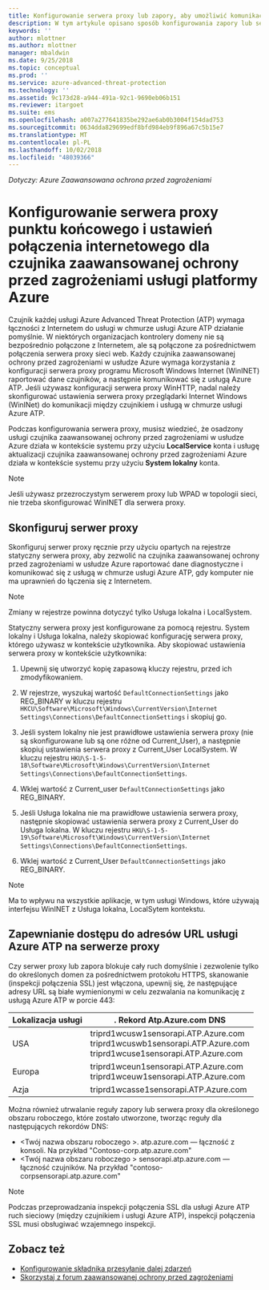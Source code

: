 ```yaml
---
title: Konfigurowanie serwera proxy lub zapory, aby umożliwić komunikację usługi Azure ATP z czujnikiem | Dokumentacja firmy Microsoft
description: W tym artykule opisano sposób konfigurowania zapory lub serwera proxy, aby umożliwić komunikację między czujniki zaawansowanej ochrony przed zagrożeniami w usłudze Azure i usługi w chmurze usługi Azure ATP
keywords: ''
author: mlottner
ms.author: mlottner
manager: mbaldwin
ms.date: 9/25/2018
ms.topic: conceptual
ms.prod: ''
ms.service: azure-advanced-threat-protection
ms.technology: ''
ms.assetid: 9c173d28-a944-491a-92c1-9690eb06b151
ms.reviewer: itargoet
ms.suite: ems
ms.openlocfilehash: a007a277641835be292ae6ab0b3004f154dad753
ms.sourcegitcommit: 0634dda829699edf8bfd984eb9f896a67c5b15e7
ms.translationtype: MT
ms.contentlocale: pl-PL
ms.lasthandoff: 10/02/2018
ms.locfileid: "48039366"
---
```

*Dotyczy: Azure Zaawansowana ochrona przed zagrożeniami*



# <a name="configure-endpoint-proxy-and-internet-connectivity-settings-for-your-azure-atp-sensor"></a>Konfigurowanie serwera proxy punktu końcowego i ustawień połączenia internetowego dla czujnika zaawansowanej ochrony przed zagrożeniami usługi platformy Azure

Czujnik każdej usługi Azure Advanced Threat Protection (ATP) wymaga łączności z Internetem do usługi w chmurze usługi Azure ATP działanie pomyślnie. W niektórych organizacjach kontrolery domeny nie są bezpośrednio połączone z Internetem, ale są połączone za pośrednictwem połączenia serwera proxy sieci web. Każdy czujnika zaawansowanej ochrony przed zagrożeniami w usłudze Azure wymaga korzystania z konfiguracji serwera proxy programu Microsoft Windows Internet (WinINET) raportować dane czujników, a następnie komunikować się z usługą Azure ATP. Jeśli używasz konfiguracji serwera proxy WinHTTP, nadal należy skonfigurować ustawienia serwera proxy przeglądarki Internet Windows (WinINet) do komunikacji między czujnikiem i usługą w chmurze usługi Azure ATP.


Podczas konfigurowania serwera proxy, musisz wiedzieć, że osadzony usługi czujnika zaawansowanej ochrony przed zagrożeniami w usłudze Azure działa w kontekście systemu przy użyciu **LocalService** konta i usługę aktualizacji czujnika zaawansowanej ochrony przed zagrożeniami Azure działa w kontekście systemu przy użyciu  **System lokalny** konta. 

> [!NOTE]
> Jeśli używasz przezroczystym serwerem proxy lub WPAD w topologii sieci, nie trzeba skonfigurować WinINET dla serwera proxy.

## <a name="configure-the-proxy"></a>Skonfiguruj serwer proxy 

Skonfiguruj serwer proxy ręcznie przy użyciu opartych na rejestrze statyczny serwera proxy, aby zezwolić na czujnika zaawansowanej ochrony przed zagrożeniami w usłudze Azure raportować dane diagnostyczne i komunikować się z usługą w chmurze usługi Azure ATP, gdy komputer nie ma uprawnień do łączenia się z Internetem.

> [!NOTE]
> Zmiany w rejestrze powinna dotyczyć tylko Usługa lokalna i LocalSystem.

Statyczny serwera proxy jest konfigurowane za pomocą rejestru. System lokalny i Usługa lokalna, należy skopiować konfigurację serwera proxy, którego używasz w kontekście użytkownika. Aby skopiować ustawienia serwera proxy w kontekście użytkownika:

1.   Upewnij się utworzyć kopię zapasową kluczy rejestru, przed ich zmodyfikowaniem.

2. W rejestrze, wyszukaj wartość `DefaultConnectionSettings` jako REG_BINARY w kluczu rejestru `HKCU\Software\Microsoft\Windows\CurrentVersion\Internet Settings\Connections\DefaultConnectionSettings` i skopiuj go.
 
2.  Jeśli system lokalny nie jest prawidłowe ustawienia serwera proxy (nie są skonfigurowane lub są one różne od Current_User), a następnie skopiuj ustawienia serwera proxy z Current_User LocalSystem. W kluczu rejestru `HKU\S-1-5-18\Software\Microsoft\Windows\CurrentVersion\Internet Settings\Connections\DefaultConnectionSettings`.

3.  Wklej wartość z Current_user `DefaultConnectionSettings` jako REG_BINARY.

4.  Jeśli Usługa lokalna nie ma prawidłowe ustawienia serwera proxy, następnie skopiować ustawienia serwera proxy z Current_User do Usługa lokalna. W kluczu rejestru `HKU\S-1-5-19\Software\Microsoft\Windows\CurrentVersion\Internet Settings\Connections\DefaultConnectionSettings`.

5.  Wklej wartość z Current_User `DefaultConnectionSettings` jako REG_BINARY.

> [!NOTE]
> Ma to wpływu na wszystkie aplikacje, w tym usługi Windows, które używają interfejsu WinINET z Usługa lokalna, LocalSytem kontekstu.


## <a name="enable-access-to-azure-atp-service-urls-in-the-proxy-server"></a>Zapewnianie dostępu do adresów URL usługi Azure ATP na serwerze proxy

Czy serwer proxy lub zapora blokuje cały ruch domyślnie i zezwolenie tylko do określonych domen za pośrednictwem protokołu HTTPS, skanowanie (inspekcji połączenia SSL) jest włączona, upewnij się, że następujące adresy URL są białe wymienionymi w celu zezwalania na komunikację z usługą Azure ATP w porcie 443:

|Lokalizacja usługi|. Rekord Atp.Azure.com DNS|
|----|----|
|USA |triprd1wcusw1sensorapi.ATP.Azure.com<br>triprd1wcuswb1sensorapi.ATP.Azure.com<br>triprd1wcuse1sensorapi.ATP.Azure.com|
|Europa|triprd1wceun1sensorapi.ATP.Azure.com<br>triprd1wceuw1sensorapi.ATP.Azure.com|
|Azja|triprd1wcasse1sensorapi.ATP.Azure.com|


Można również utrwalanie reguły zapory lub serwera proxy dla określonego obszaru roboczego, które zostało utworzone, tworząc reguły dla następujących rekordów DNS:
- \<Twój nazwa obszaru roboczego >. atp.azure.com — łączność z konsoli. Na przykład "Contoso-corp.atp.azure.com"
- \<Twój nazwa obszaru roboczego > sensorapi.atp.azure.com — łączność czujników. Na przykład "contoso-corpsensorapi.atp.azure.com"

 
> [!NOTE]
> Podczas przeprowadzania inspekcji połączenia SSL dla usługi Azure ATP ruch sieciowy (między czujnikiem i usługi Azure ATP), inspekcji połączenia SSL musi obsługiwać wzajemnego inspekcji.


## <a name="see-also"></a>Zobacz też
- [Konfigurowanie składnika przesyłanie dalej zdarzeń](configure-event-forwarding.md)
- [Skorzystaj z forum zaawansowanej ochrony przed zagrożeniami](https://aka.ms/azureatpcommunity)